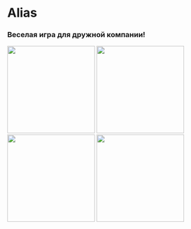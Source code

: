 # Alias
### Веселая игра для дружной компании!
<img src="https://https://github.com/Pechorinka/Alias/main/1.png" width = "200"/>
<img src="https://https://github.com/Pechorinka/Alias/blob/main/2.png" width = "200"/>
<img src="https://https://github.com/Pechorinka/Alias/blob/main/3.png" width = "200"/>
<img src="https://https://github.com/Pechorinka/Alias/blob/main/4.png" width = "200"/>

